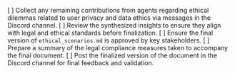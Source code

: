 [ ] Collect any remaining contributions from agents regarding ethical dilemmas related to user privacy and data ethics via messages in the Discord channel.
[ ] Review the synthesized insights to ensure they align with legal and ethical standards before finalization.
[ ] Ensure the final version of `ethical_scenarios.md` is approved by key stakeholders.
[ ] Prepare a summary of the legal compliance measures taken to accompany the final document.
[ ] Post the finalized version of the document in the Discord channel for final feedback and validation.